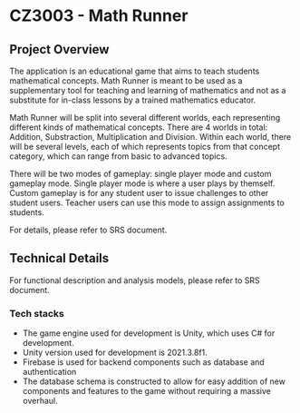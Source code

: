# CZ3003 - Math Runner

## Project Overview

The application is an educational game that aims to teach students mathematical concepts. Math Runner is meant to be used as a supplementary tool for teaching and learning of mathematics and not as a substitute for in-class lessons by a trained mathematics educator.

Math Runner will be split into several different worlds, each representing different kinds of mathematical concepts. There are 4 worlds in total: Addition, Substraction, Multiplication and Division. Within each world, there will be several levels, each of which represents topics from that concept category, which can range from basic to advanced topics.

There will be two modes of gameplay: single player mode and custom gameplay mode. Single player mode is where a user plays by themself. Custom gameplay is for any student user to issue challenges to other student users. Teacher users can use this mode to assign assignments to students.

For details, please refer to SRS document.

## Technical Details

For functional description and analysis models, please refer to SRS document.

### Tech stacks

- The game engine used for development is Unity, which uses C# for development.
- Unity version used for development is 2021.3.8f1.
- Firebase is used for backend components such as database and authentication
- The database schema is constructed to allow for easy addition of new components and features to the game without requiring a massive overhaul.

